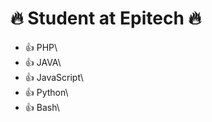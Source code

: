 # :fire: Student at Epitech :fire:

* :+1: PHP\
* :+1: JAVA\
* :+1: JavaScript\
* :+1: Python\
* :+1: Bash\